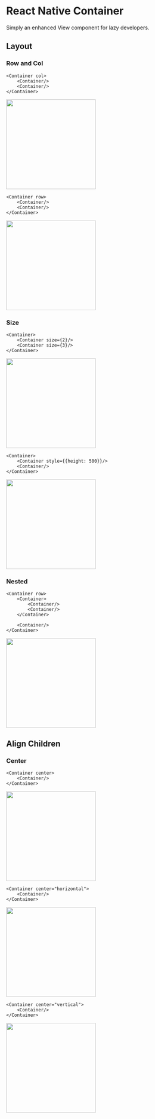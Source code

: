 # React Native Container

Simply an enhanced View component for lazy developers.

## Layout

### Row and Col
```
<Container col>
    <Container/>
    <Container/>
</Container>
```
<img src="https://i.imgur.com/hP2Cwd0.png" width="240">

```
<Container row>
    <Container/>
    <Container/>
</Container>
```
<img src="https://i.imgur.com/XDHDYbo.png" width="240">

### Size

```
<Container>
    <Container size={2}/>
    <Container size={3}/>
</Container>
```
<img src="https://i.imgur.com/rgqtFsv.png" width="240">

```
<Container>
    <Container style={{height: 500}}/>
    <Container/>
</Container>
```
<img src="https://i.imgur.com/1gkKWHs.png" width="240">

### Nested

```
<Container row>
    <Container>
        <Container/>
        <Container/>
    </Container>

    <Container/>
</Container>
```
<img src="https://i.imgur.com/gLnJTmz.png" width="240">

## Align Children

### Center

```
<Container center>
    <Container/>
</Container>
```
<img src="https://i.imgur.com/Oc8ytbv.png" width="240">

```
<Container center="horizontal">
    <Container/>
</Container>
```
<img src="https://i.imgur.com/J1Z634j.png" width="240">

```
<Container center="vertical">
    <Container/>
</Container>
```
<img src="https://i.imgur.com/3TwabYU.png" width="240">



